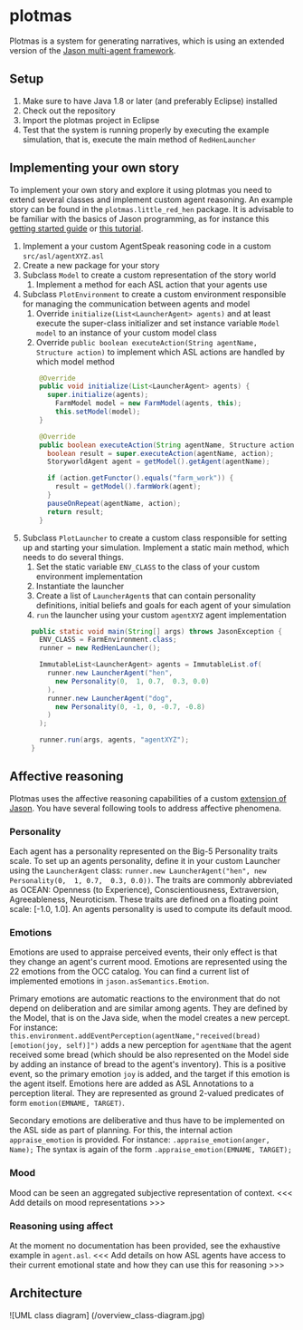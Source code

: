 # plotmas
Plotmas is a system for generating narratives, which is using an extended version of the [Jason multi-agent framework](https://github.com/cartisan/jason/tree/o3a).

## Setup
1. Make sure to have Java 1.8 or later (and preferably Eclipse) installed
1. Check out the repository
1. Import the plotmas project in Eclipse
1. Test that the system is running properly by executing the example simulation, that is, execute the main method of `RedHenLauncher`

## Implementing your own story
To implement your own story and explore it using plotmas you need to extend several classes and implement custom agent reasoning. An example story can be found in the `plotmas.little_red_hen` package. It is advisable to be familiar with the basics of Jason programming, as for instance this [getting started guide](http://jason.sourceforge.net/mini-tutorial/eclipse-plugin/) or [this tutorial](http://jason.sourceforge.net/Jason.pdf).
1. Implement a your custom AgentSpeak reasoning code in a custom `src/asl/agentXYZ.asl`
1. Create a new package for your story
1. Subclass `Model` to create a custom representation of the story world
   1. Implement a method for each ASL action that your agents use
1. Subclass `PlotEnvironment` to create a custom environment responsible for managing the communication between agents and model
   1. Override `initialize(List<LauncherAgent> agents)` and at least execute the super-class initializer and set instance variable `Model model` to an instance of your custom model class
   1. Override `public boolean executeAction(String agentName, Structure action)` to implement which ASL actions are handled by which model method
    ```java
        @Override
        public void initialize(List<LauncherAgent> agents) {
          super.initialize(agents);
            FarmModel model = new FarmModel(agents, this);
            this.setModel(model);
        }

        @Override
        public boolean executeAction(String agentName, Structure action) {
          boolean result = super.executeAction(agentName, action);
          StoryworldAgent agent = getModel().getAgent(agentName);

          if (action.getFunctor().equals("farm_work")) {
            result = getModel().farmWork(agent);
          }
          pauseOnRepeat(agentName, action);
          return result;
        }
    ```
1. Subclass `PlotLauncher` to create a custom class responsible for setting up and starting your simulation. Implement a static main method, which needs to do several things.
   1. Set the static variable `ENV_CLASS` to the class of your custom environment implementation
   1. Instantiate the launcher
   1. Create a list of `LauncherAgent`s that can contain personality definitions, initial beliefs and goals for each agent of your simulation
   1. `run` the launcher using your custom `agentXYZ` agent implementation
    ```java
      public static void main(String[] args) throws JasonException {
        ENV_CLASS = FarmEnvironment.class;
        runner = new RedHenLauncher();

        ImmutableList<LauncherAgent> agents = ImmutableList.of(
          runner.new LauncherAgent("hen",
            new Personality(0,  1, 0.7,  0.3, 0.0)
          ),
          runner.new LauncherAgent("dog",
            new Personality(0, -1, 0, -0.7, -0.8)
          )
        );

        runner.run(args, agents, "agentXYZ");
      }
    ```
    
## Affective reasoning
Plotmas uses the affective reasoning capabilities of a custom [extension of Jason](https://github.com/cartisan/jason/tree/o3a). You have several following tools to address affective phenomena.

### Personality
Each agent has a personality represented on the Big-5 Personality traits scale. To set up an agents personality, define it in your custom Launcher using the `LauncherAgent` class:
`runner.new LauncherAgent("hen", new Personality(0,  1, 0.7,  0.3, 0.0))`. The traits are commonly abbreviated as OCEAN: Openness (to Experience), Conscientiousness, Extraversion, Agreeableness, Neuroticism.
These traits are defined on a floating point scale: [-1.0, 1.0]. An agents personality is used to compute its default mood.

### Emotions
Emotions are used to appraise perceived events, their only effect is that they change an agent's current mood. Emotions are represented using the 22 emotions from the OCC catalog. You can find a current list of implemented emotions in `jason.asSemantics.Emotion`.

Primary emotions are automatic reactions to the environment that do not depend on deliberation and are similar among agents. They are defined by the Model, that is on the Java side, when the model creates a new percept. For instance:
`this.environment.addEventPerception(agentName,"received(bread)[emotion(joy, self)]")` adds a new perception for `agentName` that the agent received some bread (which should be also represented on the Model side by adding an instance of bread to the agent's inventory). This is a positive event, so the primary emotion `joy` is added, and the target if this emotion is the agent itself.
Emotions here are added as ASL Annotations to a perception literal. They are represented as ground 2-valued predicates of form `emotion(EMNAME, TARGET)`.

Secondary emotions are deliberative and thus have to be implemented on the ASL side as part of planning. For this, the internal action `appraise_emotion` is provided. For instance: `.appraise_emotion(anger, Name);` The syntax is again of the form `.appraise_emotion(EMNAME, TARGET);`

### Mood
Mood can be seen an aggregated subjective representation of context. <<< Add details on mood representations >>>

### Reasoning using affect
At the moment no documentation has been provided, see the exhaustive example in `agent.asl`.
<<< Add details on how ASL agents have access to their current emotional state and how they can use this for reasoning >>>

## Architecture
![UML class diagram] (/overview_class-diagram.jpg)

